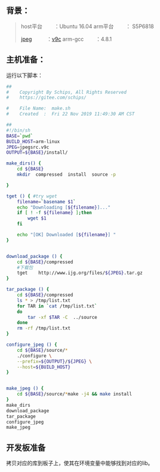 ## 背景：

> host平台　　 ：Ubuntu 16.04
> arm平台　　 ： S5P6818
>
> [jpeg](http://www.ijg.org/) 　 　 ：[v9c](http://www.ijg.org/files/jpegsrc.v9c.tar.gz)
> arm-gcc　　 ：4.8.1

 

## 主机准备：

运行以下脚本：
```bash
##
#    Copyright By Schips, All Rights Reserved
#    https://gitee.com/schips/

#    File Name:  make.sh
#    Created  :  Fri 22 Nov 2019 11:49:30 AM CST

##
#!/bin/sh
BASE=`pwd`
BUILD_HOST=arm-linux
JPEG=jpegsrc.v9c
OUTPUT=${BASE}/install/

make_dirs() {
    cd ${BASE}
    mkdir  compressed  install  source -p

}

tget () { #try wget
    filename=`basename $1`
    echo "Downloading [${filename}]..."
    if [ ! -f ${filename} ];then
        wget $1
    fi

    echo "[OK] Downloaded [${filename}] "
}


download_package () {
    cd ${BASE}/compressed
    #下载包
    tget    http://www.ijg.org/files/${JPEG}.tar.gz
}

tar_package () {
    cd ${BASE}/compressed
    ls * > /tmp/list.txt
    for TAR in `cat /tmp/list.txt`
    do
        tar -xf $TAR -C  ../source
    done
    rm -rf /tmp/list.txt
}

configure_jpeg () {
    cd ${BASE}/source/*
    ./configure \
    --prefix=${OUTPUT}/${JPEG} \
    --host=${BUILD_HOST}
}


make_jpeg () {
    cd ${BASE}/source/*make -j4 && make install
}
make_dirs
download_package
tar_package
configure_jpeg
make_jpeg
```



## 开发板准备
拷贝对应的库到板子上，使其在环境变量中能够找到对应的lib。
